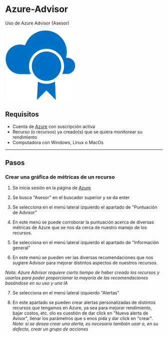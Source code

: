 # Azure-Advisor
Uso de Azure Advisor (Asesor)

![Logo de Azure Advisor](https://github.com/AlanAlvaradoR/Azure-Advisor/blob/main/imagenes/Advisor.png)

## Requisitos

- Cuenta de [Azure](https://portal.azure.com/) con suscripción activa
- Recurso (o recursos) ya creado(s) que se quiera monitorear su rendimiento
- Computadora con Windows, Linux o MacOs

---------------------------------------------------------

## Pasos

### Crear una gráfica de métricas de un recurso ###

1. Se inicia sesión en la página de [Azure](https://portal.azure.com/)

2. Se busca "Asesor" en el buscador superior y se da enter

3. Se selecciona en el menú lateral izquierdo el apartado de "Puntuación de Advisor"

4. En este menú se puede corroborar la puntuación acerca de diversas métricas de Azure que se nos da cerca de nuestro manejo de los recursos.

5. Se selecciona en el menú lateral izquierdo el apartado de "Información general"

6. En este menú se pueden ver las diversas recomendaciones que nos sugiere Advisor para mejorar distintos aspectos de nuestros recursos.

*Nota: Azure Advisor requiere cierto tiempo de haber creado los recursos y usarlos para poder proporcionar la mayoría de las recomendaciones basándose en su uso y una IA*

7. Se selecciona en el menú lateral izquierdo "Alertas"

8. En este apartado se pueden crear alertas personalizadas de distintos recursos que tengamos en Azure, ya sea para mejorar rendimiento, bajar costos, etc. olo es cuestión de dar click en "Nueva alerta de Avisor", llenar los parámetros que s enos pida y dar click en "crear".
*Nota: si se desea crear una alerta, es necesario también usar o, en su defecto, crear un grupo de acciones*
